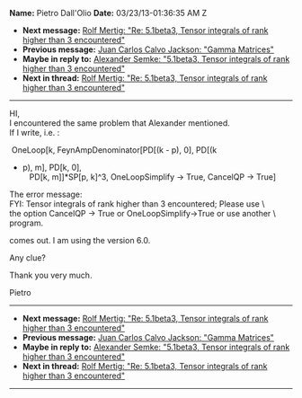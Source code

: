 **Name:** Pietro Dall'Olio
**Date:** 03/23/13-01:36:35 AM Z

  - **Next message:** [Rolf Mertig: "Re: 5.1beta3, Tensor integrals of
    rank higher than 3 encountered"](0728.html)
  - **Previous message:** [Juan Carlos Calvo Jackson: "Gamma
    Matrices"](0726.html)
  - **Maybe in reply to:** [Alexander Semke: "5.1beta3, Tensor integrals
    of rank higher than 3 encountered"](0467.html)
  - **Next in thread:** [Rolf Mertig: "Re: 5.1beta3, Tensor integrals of
    rank higher than 3 encountered"](0728.html)

-----

HI,  
I encountered the same problem that Alexander mentioned.  
If I write, i.e. :  

 OneLoop[k, FeynAmpDenominator[PD[(k - p), 0], PD[(k
- p), m], PD[k, 0],  
   PD[k, m]]\*SP[p, k]^3, OneLoopSimplify -\> True,
CancelQP -\> True]  

The error message:  
FYI: Tensor integrals of rank higher than 3 encountered; Please use \\  
the option CancelQP -\> True or OneLoopSimplify-\>True or use another
\\  
program.  

comes out. I am using the version 6.0.  

Any clue?  

Thank you very much.  

Pietro  

-----

  - **Next message:** [Rolf Mertig: "Re: 5.1beta3, Tensor integrals of
    rank higher than 3 encountered"](0728.html)
  - **Previous message:** [Juan Carlos Calvo Jackson: "Gamma
    Matrices"](0726.html)
  - **Maybe in reply to:** [Alexander Semke: "5.1beta3, Tensor integrals
    of rank higher than 3 encountered"](0467.html)
  - **Next in thread:** [Rolf Mertig: "Re: 5.1beta3, Tensor integrals of
    rank higher than 3 encountered"](0728.html)

-----

